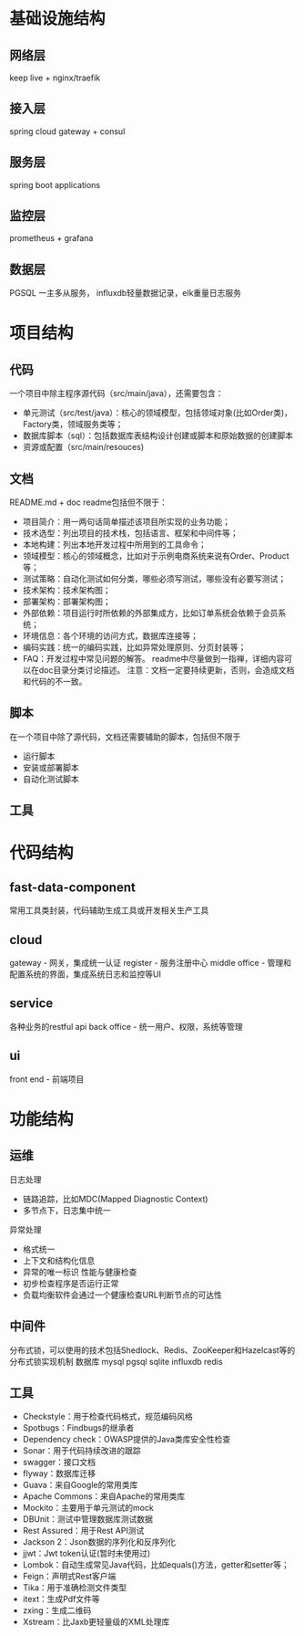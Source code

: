 # 基础设施结构

## 网络层
keep live + nginx/traefik

## 接入层
spring cloud gateway + consul

## 服务层
spring boot applications

## 监控层
prometheus + grafana

## 数据层
PGSQL 一主多从服务， influxdb轻量数据记录，elk重量日志服务



#  项目结构

## 代码
一个项目中除主程序源代码（src/main/java），还需要包含：
- 单元测试（src/test/java）：核心的领域模型，包括领域对象(比如Order类)，Factory类，领域服务类等；
- 数据库脚本（sql）：包括数据库表结构设计创建或脚本和原始数据的创建脚本
- 资源或配置（src/main/resouces)


## 文档
README.md + doc
readme包括但不限于：
- 项目简介：用一两句话简单描述该项目所实现的业务功能；
- 技术选型：列出项目的技术栈，包括语言、框架和中间件等；
- 本地构建：列出本地开发过程中所用到的工具命令；
- 领域模型：核心的领域概念，比如对于示例电商系统来说有Order、Product等；
- 测试策略：自动化测试如何分类，哪些必须写测试，哪些没有必要写测试；
- 技术架构：技术架构图；
- 部署架构：部署架构图；
- 外部依赖：项目运行时所依赖的外部集成方，比如订单系统会依赖于会员系统；
- 环境信息：各个环境的访问方式，数据库连接等；
- 编码实践：统一的编码实践，比如异常处理原则、分页封装等；
- FAQ：开发过程中常见问题的解答。
readme中尽量做到一指禅，详细内容可以在doc目录分类讨论描述。
注意：文档一定要持续更新，否则，会造成文档和代码的不一致。

## 脚本
在一个项目中除了源代码，文档还需要辅助的脚本，包括但不限于
- 运行脚本 
- 安装或部署脚本
- 自动化测试脚本
## 工具


# 代码结构
## fast-data-component
常用工具类封装，代码辅助生成工具或开发相关生产工具
## cloud
gateway - 网关，集成统一认证
register - 服务注册中心
middle office - 管理和配置系统的界面，集成系统日志和监控等UI
## service
各种业务的restful api
back office - 统一用户、权限，系统等管理

## ui
front end - 前端项目

# 功能结构


## 运维
日志处理
- 链路追踪，比如MDC(Mapped Diagnostic Context)
- 多节点下，日志集中统一

异常处理
- 格式统一
- 上下文和结构化信息
- 异常的唯一标识
性能与健康检查
- 初步检查程序是否运行正常
- 负载均衡软件会通过一个健康检查URL判断节点的可达性



## 中间件

分布式锁，可以使用的技术包括Shedlock、Redis、ZooKeeper和Hazelcast等的分布式锁实现机制
数据库 mysql pgsql sqlite influxdb redis 


## 工具
- Checkstyle：用于检查代码格式，规范编码风格
- Spotbugs：Findbugs的继承者
- Dependency check：OWASP提供的Java类库安全性检查
- Sonar：用于代码持续改进的跟踪
- swagger：接口文档
- flyway：数据库迁移
- Guava：来自Google的常用类库
- Apache Commons：来自Apache的常用类库
- Mockito：主要用于单元测试的mock
- DBUnit：测试中管理数据库测试数据
- Rest Assured：用于Rest API测试
- Jackson 2：Json数据的序列化和反序列化
- jjwt：Jwt token认证(暂时未使用过)
- Lombok：自动生成常见Java代码，比如equals()方法，getter和setter等；
- Feign：声明式Rest客户端
- Tika：用于准确检测文件类型
- itext：生成Pdf文件等
- zxing：生成二维码
- Xstream：比Jaxb更轻量级的XML处理库

